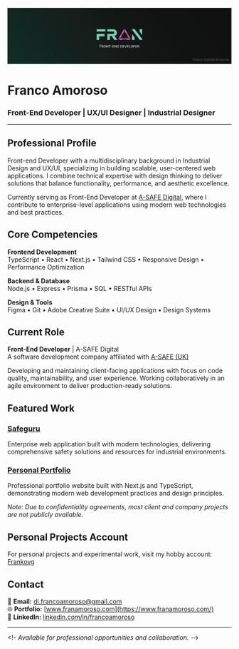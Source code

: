 ![FullStack Web Developer || Industrial Designer](https://github.com/Frankovg/Frankovg/blob/main/in-banner.png)

# Franco Amoroso
### Front-End Developer | UX/UI Designer | Industrial Designer

---

## Professional Profile

Front-end Developer with a multidisciplinary background in Industrial Design and UX/UI, specializing in building scalable, user-centered web applications. I combine technical expertise with design thinking to deliver solutions that balance functionality, performance, and aesthetic excellence.

Currently serving as Front-End Developer at [A-SAFE Digital](https://asafedigital.com/), where I contribute to enterprise-level applications using modern web technologies and best practices.

## Core Competencies

**Frontend Development**  
TypeScript • React • Next.js • Tailwind CSS • Responsive Design • Performance Optimization

**Backend & Database**  
Node.js • Express • Prisma • SQL • RESTful APIs

**Design & Tools**  
Figma • Git • Adobe Creative Suite • UI/UX Design • Design Systems

## Current Role

**Front-End Developer** | A-SAFE Digital  
A software development company affiliated with [A-SAFE (UK)](https://www.asafe.com/)

Developing and maintaining client-facing applications with focus on code quality, maintainability, and user experience. Working collaboratively in an agile environment to deliver production-ready solutions.

## Featured Work

### [Safeguru](https://safeguru.com)
Enterprise web application built with modern technologies, delivering comprehensive safety solutions and resources for industrial environments.

### [Personal Portfolio](https://github.com/Frankovg/MyWebPortfolio2.0)
Professional portfolio website built with Next.js and TypeScript, demonstrating modern web development practices and design principles.

*Note: Due to confidentiality agreements, most client and company projects are not publicly available.*

## Personal Projects Account

For personal projects and experimental work, visit my hobby account: [Frankovg](https://github.com/Frankovg)

## Contact

📧 **Email:** di.francoamoroso@gmail.com  
🌐 **Portfolio:** [www.franamoroso.com](https://www.franamoroso.com/)  
💼 **LinkedIn:** [linkedin.com/in/francoamoroso](https://www.linkedin.com/in/francoamoroso/)

---

<!- 
*Available for professional opportunities and collaboration.* 
-->
